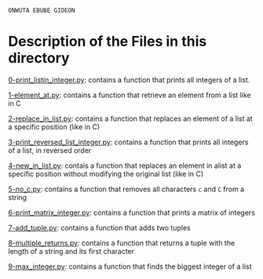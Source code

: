 ```
ONWUTA EBUBE GIDEON
```

# Description of the Files in this directory

[0-print_listin_integer.py](./0-print_list_integer.py): contains a function that prints all integers of a list.


[1-element_at.py](./1-element_at.py): contains a function that retrieve an element from a list like in C


[2-replace_in_list.py](./2-replace_in_list.py): contains a function that replaces an element of a list at a specific position (like in C)



[3-print_reversed_list_integer.py](./3-print_reversed_list_integer.py): contains a function that prints all integers of a list, in reversed order



[4-new_in_list.py](./4-new_in_list.py): contais a function that replaces an element in alist at a specific position without modifying the original list (like in C)



[5-no_c.py](./5-no_c.py): contains a function that removes all characters `c` and `C` from a string



[6-print_matrix_integer.py](./6-print_matrix_integer.py): contains a function that prints a matrix of integers



[7-add_tuple.py](./7-add_tuple.py): contains a function that adds two tuples



[8-multiple_returns.py](./8-multiple_returns.py): contains a function that returns a tuple with the length of a string and its first character



[9-max_integer.py](./9-max_integer.py): contains a function that finds the biggest integer of a list

